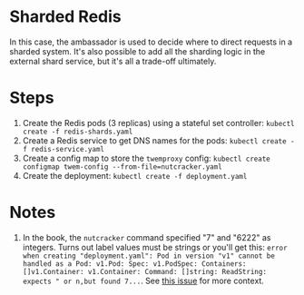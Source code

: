 # Sharded Redis
In this case, the ambassador is used to decide where to direct requests in a sharded system. It's also possible to add all the sharding logic in the external shard service, but it's all a trade-off ultimately.

# Steps
1. Create the Redis pods (3 replicas) using a stateful set controller:
`kubectl create -f redis-shards.yaml`
2. Create a Redis service to get DNS names for the pods:
`kubectl create -f redis-service.yaml`
3. Create a config map to store the `twemproxy` config:
`kubectl create configmap twem-config --from-file=nutcracker.yaml`
4. Create the deployment:
`kubectl create -f deployment.yaml`

# Notes
1. In the book, the `nutcracker` command specified "7" and "6222" as integers. Turns out label values must be strings or you'll get this: `error when creating "deployment.yaml": Pod in version "v1" cannot be handled as a Pod: v1.Pod: Spec: v1.PodSpec: Containers: []v1.Container: v1.Container: Command: []string: ReadString: expects " or n,but found 7...`. 
See [this issue](https://github.com/kubernetes/kubernetes/issues/57509) for more context.
